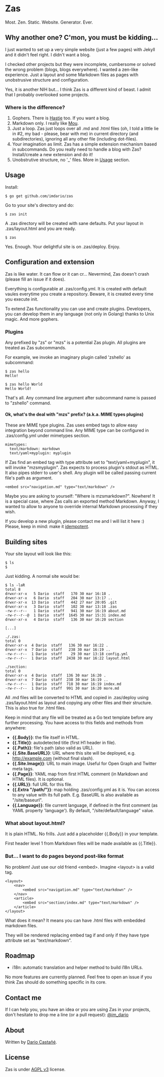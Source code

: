 # Zas

Most. Zen. Static. Website. Generator. Ever.

## Why another one? C'mon, you must be kidding...

I just wanted to set up a very simple website (just a few pages) with Jekyll and it didn't feel right. I didn't want a blog.

I checked other projects but they were incomplete, cumbersome or solved the wrong problem (blogs, blogs everywhere). I wanted a zen-like experience. Just a layout and some Markdown files as pages with unobstrusive structure and configuration.

Yes, it is another NIH but... I think Zas is a different kind of beast. I admit that I probably overlooked some projects.

### Where is the difference?

1. Gophers. There is [Hastie](https://github.com/mkaz/hastie) too. If you want a blog.
2. Markdown only. I really like [Mou](http://mouapp.com/).
3. Just a loop. Zas just loops over all .md and .html files (oh, I told a little lie in #2, my bad - please, bear with me) in current directory (and subdirectories), ignoring all any other file (including dot-files).
4. Your imagination as limit. Zas has a simple extension mechanism based in subcommands. Do you really need to handle a blog with Zas? Install/create a new extension and do it!
5. Unobstrutive structure, no '_' files. More in [Usage](#usage) section.

## Usage

Install:

    $ go get github.com/imdario/zas

Go to your site's directory and do:

    $ zas init

A .zas directory will be created with sane defaults. Put your layout in .zas/layout.html and you are ready.

    $ zas

Yes. Enough. Your delightful site is on .zas/deploy. Enjoy.

## Configuration and extension

Zas is like water. It can flow or it can cr... Nevermind, Zas doesn't crash (please fill an issue if it does).

Everything is configurable at .zas/config.yml. It is created with default vaules everytime you create a repository. Beware, it is created every time you execute init.

To extend Zas functionality you can use and create plugins. Developers, you can develop them in any language (not only in Golang) thanks to Unix magic. And more gophers.

### Plugins

Any prefixed by "zs" or "mzs" is a potential Zas plugin. All plugins are treated as Zas subcommands.

For example, we invoke an imaginary plugin called 'zshello' as subcommand:

    $ zas hello
    Hello!
    
    $ zas hello World
    Hello World!

That's all. Any command line argument after subcommand name is passed to "zshello" command.

#### Ok, what's the deal with "mzs" prefix? (a.k.a. MIME types plugins)

These are MIME type plugins. Zas uses embed tags to allow easy integration beyond command line. Any MIME type can be configured in .zas/config.yml under mimetypes section.

    mimetypes:
      text/markdown: markdown
      text/yaml+myplugin: myplugin

If Zas find an embed tag with type attribute set to "text/yaml+myplugin", it will invoke "mzsmyplugin". Zas expects to process plugin's stdout as HTML. It also pipes stderr to user's shell. Any plugin will be called passing current file's path as argument.

    <embed src="navigation.md" type="text/markdown" />

Maybe you are asking to yourself: "Where is mzsmarkdown?". Nowhere! It is a special case, where Zas calls an exported method Markdown. Anyway, I wanted to allow to anyone to override internal Markdown processing if they wish.

If you develop a new plugin, please contact me and I will list it here :) Please, keep in mind: make it [idempotent](http://en.wikipedia.org/wiki/Idempotence).

## Building sites

Your site layout will look like this:

    $ ls
    $

Just kidding. A normal site would be:

    $ ls -laR
    total 8
    drwxr-xr-x   5 Dario  staff   170 30 mar 16:18 .
    drwxr-xr-x   6 Dario  staff   204 30 mar 13:17 ..
    drwxr-xr-x  13 Dario  staff   442 27 mar 20:05 .git
    drwxr-xr-x   3 Dario  staff   102 30 mar 13:18 .zas
    -rw-r--r--   1 Dario  staff   941 30 mar 16:19 about.md
    -rw-r--r--@  1 Dario  staff  1645 30 mar 15:31 index.md
    drwxr-xr-x   4 Dario  staff   136 30 mar 16:20 section
    
    [...]
    
    ./.zas:
    total 0
    drwxr-xr-x  4 Dario  staff   136 30 mar 16:22 .
    drwxr-xr-x  7 Dario  staff   238 30 mar 16:19 ..
    -rw-r--r--  1 Dario  staff    29 30 mar 13:18 config.yml
    -rw-r--r--  1 Dario  staff  2438 30 mar 16:22 layout.html
    
    ./section:
    total 0
    drwxr-xr-x  4 Dario  staff  136 30 mar 16:20 .
    drwxr-xr-x  7 Dario  staff  238 30 mar 16:19 ..
    -rw-r--r--  1 Dario  staff  718 30 mar 16:19 index.md
    -rw-r--r--  1 Dario  staff  991 30 mar 16:20 more.md

All .md files will be converted to HTML and copied in .zas/deploy using .zas/layout.html as layout and copying any other files and their structure. This is also true for .html files.

Keep in mind that any file will be treated as a Go text template before any further processing. You have access to this fields and methods from anywhere:

* **{{.Body}}**: the file itself in HTML.
* **{{.Title}}**: autodetected title (first H1 header in file).
* **{{.Path}}**: file's path (also valid as URL).
* **{{.Site.BaseURL}}**: URL where this site will be deployed, e.g. http://example.com (without final slash).
* **{{.Site.Image}}**: URL to main image. Useful for Open Graph and Twitter meta tags.
* **{{.Page}}**: YAML map from first HTML comment (in Markdown and HTML files). It is optional.
* **{{.URL}}**: full URL for this file.
* **{{.Extra "/path/"}}**: map holding .zas/config.yml as it is. You can access to any value with its full path. E.g. BaseURL is also available as "/site/baseurl".
* **{{.Language}}**: file current language, if defined in the first comment (as YAML property 'language'). By default, "/site/default/language" value.

### What about layout.html?

It is plain HTML. No frills. Just add a placeholder {{.Body}} in your template.

First header level 1 from Markdown files will be made available as {{.Title}}.

### But... I want to do pages beyond post-like format

No problem! Just use our old friend \<embed\>. Imagine \<layout\> is a valid tag.

    <layout>
    	<nav>
    	    <embed src="navigation.md" type="text/markdown" />
    	</nav>
    	<article>
	    	<embed src="section/index.md" type="text/markdown" />
	    </article>
    </layout>

What does it mean? It means you can have .html files with embedded markdown files.

They will be rendered replacing embed tag if and only if they have type attribute set as "text/markdown".

## Roadmap

* i18n: automatic translation and helper method to build i18n URLs.

No more features are currently planned. Feel free to open an issue if you think Zas should do something specific in its core.

## Contact me

If I can help you, you have an idea or you are using Zas in your projects, don't hesitate to drop me a line (or a pull request): [@im_dario](https://twitter.com/im_dario)

## About

Written by [Dario Castañé](http://dario.im).

## License

Zas is under [AGPL v3](http://www.gnu.org/licenses/agpl-3.0.html) license.
